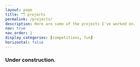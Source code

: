 ```yaml
---
layout: page
title: 🗂 projects
permalink: /projects/
description: Here are some of the projects I've worked on.
nav: true
nav_order: 1
display_categories: [competitions, fun]
horizontal: false
---
```


### Under construction.
